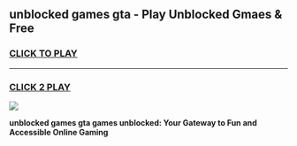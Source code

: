 
## unblocked games gta - Play Unblocked Gmaes & Free
<h3>
<a href="https://news.freeplayer.one?title=unblocked_games_gta&ref=23F">CLICK TO PLAY</a></h3>
<hr>

<h3>
<a href="https://news.freeplayer.one?title=unblocked_games_gta&ref=23F">CLICK 2 PLAY</a>
  
</h3>

<a href="https://news.freeplayer.one?title=unblocked_games_gta&ref=23F/"><img src="https://clearcache.store/games.png"></a>


**unblocked games gta games unblocked: Your Gateway to Fun and Accessible Online Gaming**
